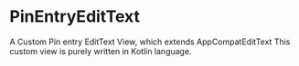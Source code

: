 # PinEntryEditText
A Custom Pin entry EditText View, which extends AppCompatEditText
This custom view is purely written in Kotlin language.
